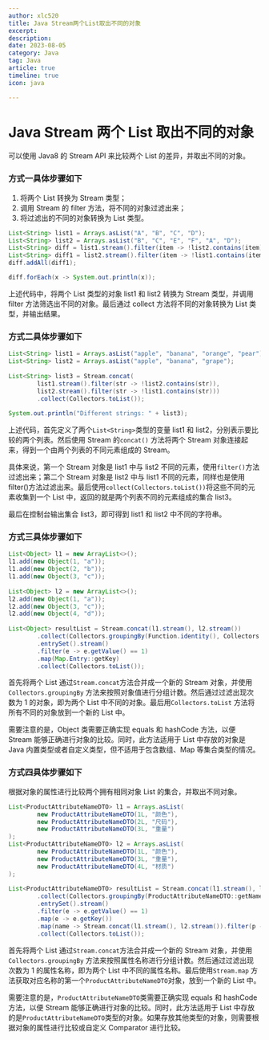 ```yaml
---
author: xlc520
title: Java Stream两个List取出不同的对象
excerpt: 
description: 
date: 2023-08-05
category: Java
tag: Java
article: true
timeline: true
icon: java

---
```


# Java Stream 两个 List 取出不同的对象

可以使用 Java8 的 Stream API 来比较两个 List 的差异，并取出不同的对象。

### 方式一具体步骤如下

1. 将两个 List 转换为 Stream 类型；
2. 调用 Stream 的 filter 方法，将不同的对象过滤出来；
3. 将过滤出的不同的对象转换为 List 类型。

```java
List<String> list1 = Arrays.asList("A", "B", "C", "D");
List<String> list2 = Arrays.asList("B", "C", "E", "F", "A", "D");
List<String> diff = list1.stream().filter(item -> !list2.contains(item)).collect(Collectors.toList());
List<String> diff1 = list2.stream().filter(item -> !list1.contains(item)).collect(Collectors.toList());
diff.addAll(diff1);

diff.forEach(x -> System.out.println(x));
```

上述代码中，将两个 List 类型的对象 list1 和 list2 转换为 Stream 类型，并调用 filter 方法筛选出不同的对象。最后通过 collect
方法将不同的对象转换为 List 类型，并输出结果。

### 方式二具体步骤如下

```java
List<String> list1 = Arrays.asList("apple", "banana", "orange", "pear");
List<String> list2 = Arrays.asList("apple", "banana", "grape");
 
List<String> list3 = Stream.concat(
        list1.stream().filter(str -> !list2.contains(str)),
        list2.stream().filter(str -> !list1.contains(str)))
        .collect(Collectors.toList());
 
System.out.println("Different strings: " + list3);
```

上述代码，首先定义了两个`List<String>`类型的变量 list1 和 list2，分别表示要比较的两个列表。然后使用 Stream 的`concat()`
方法将两个 Stream 对象连接起来，得到一个由两个列表的不同元素组成的 Stream。

具体来说，第一个 Stream 对象是 list1 中与 list2 不同的元素，使用`filter()`方法过滤出来；第二个 Stream 对象是 list2 中与
list1 不同的元素，同样也是使用 filter()方法过滤出来。最后使用`collect(Collectors.toList())`将这些不同的元素收集到一个 List
中，返回的就是两个列表不同的元素组成的集合 list3。

最后在控制台输出集合 list3，即可得到 list1 和 list2 中不同的字符串。

### 方式三具体步骤如下

```java
List<Object> l1 = new ArrayList<>();
l1.add(new Object(1, "a"));
l1.add(new Object(2, "b"));
l1.add(new Object(3, "c"));
 
List<Object> l2 = new ArrayList<>();
l2.add(new Object(1, "a"));
l2.add(new Object(3, "c"));
l2.add(new Object(4, "d"));
 
List<Object> resultList = Stream.concat(l1.stream(), l2.stream())
        .collect(Collectors.groupingBy(Function.identity(), Collectors.counting()))
        .entrySet().stream()
        .filter(e -> e.getValue() == 1)
        .map(Map.Entry::getKey)
        .collect(Collectors.toList());
```

首先将两个 List 通过`Stream.concat`方法合并成一个新的 Stream 对象，并使用`Collectors.groupingBy`
方法来按照对象值进行分组计数。然后通过过滤出现次数为 1 的对象，即为两个 List 中不同的对象。最后用`Collectors.toList`
方法将所有不同的对象放到一个新的 List 中。

需要注意的是，Object 类需要正确实现 equals 和 hashCode 方法，以便 Stream 能够正确进行对象的比较。同时，此方法适用于 List
中存放的对象是 Java 内置类型或者自定义类型，但不适用于包含数组、Map 等集合类型的情况。

### 方式四具体步骤如下

根据对象的属性进行比较两个拥有相同对象 List 的集合，并取出不同对象。

```java
List<ProductAttributeNameDTO> l1 = Arrays.asList(
        new ProductAttributeNameDTO(1L, "颜色"),
        new ProductAttributeNameDTO(2L, "尺码"),
        new ProductAttributeNameDTO(3L, "重量")
);
List<ProductAttributeNameDTO> l2 = Arrays.asList(
        new ProductAttributeNameDTO(1L, "颜色"),
        new ProductAttributeNameDTO(3L, "重量"),
        new ProductAttributeNameDTO(4L, "材质")
);
 
List<ProductAttributeNameDTO> resultList = Stream.concat(l1.stream(), l2.stream())
        .collect(Collectors.groupingBy(ProductAttributeNameDTO::getName, Collectors.counting()))
        .entrySet().stream()
        .filter(e -> e.getValue() == 1)
        .map(e -> e.getKey())
        .map(name -> Stream.concat(l1.stream(), l2.stream()).filter(p -> p.getName().equals(name)).findFirst().get())
        .collect(Collectors.toList());
```

首先将两个 List 通过`Stream.concat`方法合并成一个新的 Stream 对象，并使用`Collectors.groupingBy`
方法来按照属性名称进行分组计数。然后通过过滤出现次数为 1 的属性名称，即为两个 List 中不同的属性名称。最后使用`Stream.map`
方法获取对应名称的第一个`ProductAttributeNameDTO`对象，放到一个新的 List 中。

需要注意的是，`ProductAttributeNameDTO`类需要正确实现 equals 和 hashCode 方法，以便 Stream 能够正确进行对象的比较。同时，此方法适用于
List 中存放的是`ProductAttributeNameDTO`类型的对象。如果存放其他类型的对象，则需要根据对象的属性进行比较或自定义
Comparator 进行比较。
